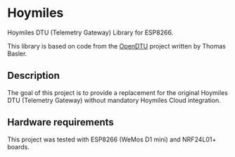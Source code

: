# Hoymiles
Hoymiles DTU (Telemetry Gateway) Library for ESP8266.

This library is based on code from the [OpenDTU](https://github.com/tbnobody/OpenDTU) project written by Thomas Basler.


## Description

The goal of this project is to provide a replacement for the original Hoymiles DTU (Telemetry Gateway) without mandatory Hoymiles Cloud integration.

## Hardware requirements

This project was tested with ESP8266 (WeMos D1 mini) and NRF24L01+ boards.
